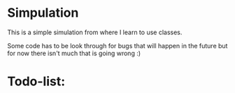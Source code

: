 # Simpulation
This is a simple simulation from where I learn to use classes.

Some code has to be look through for bugs that will happen in the future 
but for now there isn't much that is going wrong :)

# Todo-list:
